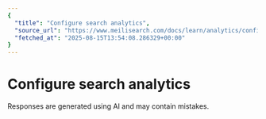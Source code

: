 ```yaml
---
{
  "title": "Configure search analytics",
  "source_url": "https://www.meilisearch.com/docs/learn/analytics/configure_analytics",
  "fetched_at": "2025-08-15T13:54:08.286329+00:00"
}
---
```


# Configure search analytics

Responses are generated using AI and may contain mistakes.
